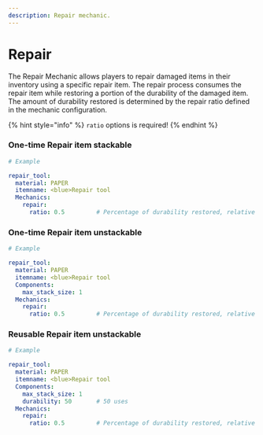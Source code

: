 ```yaml
---
description: Repair mechanic.
---
```


# Repair

The Repair Mechanic allows players to repair damaged items in their inventory using a specific repair item. The repair process consumes the repair item while restoring a portion of the durability of the damaged item. The amount of durability restored is determined by the repair ratio defined in the mechanic configuration.

{% hint style="info" %}
`ratio` options is required!
{% endhint %}

### One-time Repair item stackable

```yaml
# Example

repair_tool:
  material: PAPER
  itemname: <blue>Repair tool
  Mechanics:
    repair:
      ratio: 0.5         # Percentage of durability restored, relative to the item's current damage.

```

### One-time Repair item unstackable

```yaml
# Example

repair_tool:
  material: PAPER
  itemname: <blue>Repair tool
  Components:
    max_stack_size: 1
  Mechanics:
    repair:
      ratio: 0.5         # Percentage of durability restored, relative to the item's current damage.

```

### Reusable Repair item unstackable

```yaml
# Example

repair_tool:
  material: PAPER
  itemname: <blue>Repair tool
  Components:
    max_stack_size: 1
    durability: 50       # 50 uses
  Mechanics:
    repair:
      ratio: 0.5         # Percentage of durability restored, relative to the item's current damage.

```
